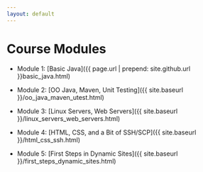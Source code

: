 ```yaml
---
layout: default
---
```


# Course Modules

* Module 1: [Basic Java]({{ page.url | prepend: site.github.url }}basic_java.html)

* Module 2: [OO Java, Maven, Unit Testing]({{ site.baseurl }}/oo_java_maven_utest.html)

* Module 3: [Linux Servers, Web Servers]({{ site.baseurl }}/linux_servers_web_servers.html)

* Module 4: [HTML, CSS, and a Bit of SSH/SCP]({{ site.baseurl }}/html_css_ssh.html) 

* Module 5: [First Steps in Dynamic Sites]({{ site.baseurl }}/first_steps_dynamic_sites.html) 
